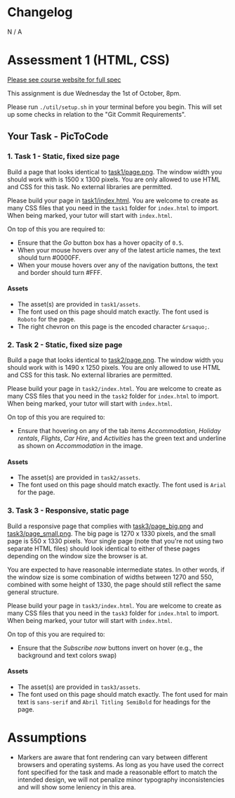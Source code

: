 # Changelog
N / A

# Assessment 1 (HTML, CSS)

[Please see course website for full spec](https://cgi.cse.unsw.edu.au/~cs6080/NOW/assessments/assignments/ass1)

This assignment is due Wednesday the 1st of October, 8pm.

Please run `./util/setup.sh` in your terminal before you begin. This will set up some checks in relation to the "Git Commit Requirements".

## Your Task - PicToCode

### 1. Task 1 - Static, fixed size page

Build a page that looks identical to [task1/page.png](task1/page.png). The window width you should work with is 1500 x 1300 pixels. You are only allowed to use HTML and CSS for this task. No external libraries are permitted.

Please build your page in [task1/index.html](task1/index.html). You are welcome to create as many CSS files that you need in the `task1` folder for `index.html` to import. When being marked, your tutor will start with `index.html`.

On top of this you are required to:
 * Ensure that the *Go* button box has a hover opacity of `0.5`.
 * When your mouse hovers over any of the latest article names, the text should turn #0000FF.
 * When your mouse hovers over any of the navigation buttons, the text and border should turn #FFF.

#### Assets

- The asset(s) are provided in `task1/assets`.
- The font used on this page should match exactly. The font used is `Roboto` for the page.
- The right chevron on this page is the encoded character `&rsaquo;`.

### 2. Task 2 - Static, fixed size page

Build a page that looks identical to [task2/page.png](task2/page.png). The window width you should work with is 1490 x 1250 pixels. You are only allowed to use HTML and CSS for this task. No external libraries are permitted.

Please build your page in `task2/index.html`. You are welcome to create as many CSS files that you need in the `task2` folder for `index.html` to import. When being marked, your tutor will start with `index.html`.

On top of this you are required to:
* Ensure that hovering on any of the tab items *Accommodation*, *Holiday rentals*, *Flights*, *Car Hire*, and *Activities* has the green text and underline as shown on *Accommodation* in the image.

#### Assets

- The asset(s) are provided in `task2/assets`.
- The font used on this page should match exactly. The font used is `Arial` for the page.

### 3. Task 3 - Responsive, static page

Build a responsive page that complies with [task3/page_big.png](task3/page_big.png) and [task3/page_small.png](task3/page_small.png). The big page is 1270 x 1330 pixels, and the small page is 550 x 1330 pixels. Your single page (note that you're not using two separate HTML files) should look identical to either of these pages depending on the window size the browser is at.

You are expected to have reasonable intermediate states. In other words, if the window size is some combination of widths between 1270 and 550, combined with some height of 1330, the page should still reflect the same general structure.

Please build your page in `task3/index.html`. You are welcome to create as many CSS files that you need in the `task3` folder for `index.html` to import. When being marked, your tutor will start with `index.html`.

On top of this you are required to:
 * Ensure that the *Subscribe now* buttons invert on hover (e.g., the background and text colors swap)

#### Assets

- The asset(s) are provided in `task3/assets`.
- The font used on this page should match exactly. The font used for main text is `sans-serif` and `Abril Titling SemiBold` for headings for the page.

# Assumptions

- Markers are aware that font rendering can vary between different browsers and operating systems. As long as you have used the correct font specified for the task and made a reasonable effort to match the intended design, we will not penalize minor typography inconsistencies and will show some leniency in this area.